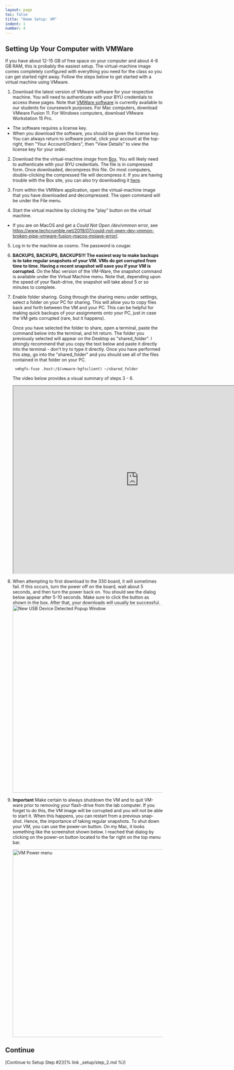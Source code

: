 ```yaml
---
layout: page
toc: false
title: "Home Setup: VM"
indent: 1
number: 4
---
```





## Setting Up Your Computer with VMWare
If you have about 12-15 GB of free space on your computer and about 4-8 GB RAM, this is probably the easiest setup. The virtual-machine image comes completely configured with everything you need for the class so you can get started right away. Follow the steps below to get started with a virtual machine using VMware.

1. Download the latest version of VMware software for your respective machine. You will need to authenticate with your BYU credentials to access these pages. Note that [VMWare software](https://vmware.et.byu.edu) is currently available to our students for coursework purposes. For Mac computers, download VMware Fusion 11. For Windows computers, download VMware Workstation 15 Pro.
  * The software requires a license key.  
  * When you download the software, you should be given the license key.  You can always return to software portal, click your account at the top-right, then "Your Account/Orders", then "View Details" to view the license key for your order.


2. Download the the virtual-machine *image* from 
[Box](https://byu.box.com/s/9j8e9sebi7ctrai66o33j94s8pofczjy).
You will likely need to authenticate with your BYU credentials. The file is in compressed form. Once downloaded, decompress this file. On most computers, double-clicking the compressed file will decompress it. If you are having trouble with the Box site, you can also try downloading it 
[here](https://drive.google.com/file/d/12TpDPxKvO6OrB4WysSi_5Z3Sh4Gpd7xi/view?usp=sharing).

3. From within the VMWare application, open the virtual-machine image that you have downloaded and decompressed. The open command will be under the File menu.

4. Start the virtual machine by clicking the "play" button on the virtual machine.
  * If you are on MacOS and get a *Could Not Open /dev/vmmon* error, see <https://www.techcrumble.net/2019/07/could-not-open-dev-vmmon-broken-pipe-vmware-fusion-macos-mojave-error/>.

5. Log in to the machine as cosmo. The password is cougar.

6. **BACKUPS, BACKUPS, BACKUPS!!! The easiest way to make backups is to take regular snapshots of your VM. VMs do get corrupted from time to time. Having a recent snapshot will save you if your VM is corrupted.** On the Mac version of the VM-Ware, the snapshot command is available under the Virtual Machine menu. Note that, depending upon the speed of your flash-drive, the snapshot will take about 5 or so minutes to complete.

7. Enable folder sharing. Going through the sharing menu under settings, select a folder on your PC for sharing. This will allow you to copy files back and forth between the VM and your PC. This can be helpful for making quick backups of your assignments onto your PC, just in case the VM gets corrupted (rare, but it happens).

    Once you have selected the folder to share, open a terminal, paste the command below into the terminal, and hit return. The folder you previously selected will appear on the Desktop as "shared_folder". I strongly recommend that you copy the text below and paste it directly into the terminal - don't try to type it directly. Once you have performed this step, go into the "shared_folder" and you should see all of the files contained in that folder on your PC.

        vmhgfs-fuse .host:/$(vmware-hgfsclient) ~/shared_folder

    The video below provides a visual summary of steps 3 - 6.
    <iframe width="800" height="600" allow="fullscreen" src="https://www.youtube.com/embed/xIMztTEp7Lw"> </iframe>

8. When attempting to first download to the 330 board, it will sometimes fail. If this occurs, turn the power off on the board, wait about 5 seconds, and then turn the power back on. You should see the dialog below appear after 5-10 seconds. Make sure to click the button as shown in the box. After that, your downloads will usually be successful.
    <img src="{% link media/setup/vm_board_connect.jpg %}" width="600" alt="New USB Device Detected Popup Window">

9. **Important** Make certain to always shutdown the VM and to quit VM-ware prior to removing your flash-drive from the lab computer. If you forget to do this, the VM image will be corrupted and you will not be able to start it. When this happens, you can restart from a previous snap-shot. Hence, the importance of taking regular snapshots. To shut down your VM, you can use the power-on button. On my Mac, it looks something like the screenshot shown below. I reached that dialog by clicking on the power-on button located to the far right on the top menu bar.
    
    <img src="{% link media/setup/vmshutdown.png %}" width="600" alt="VM Power menu">


## Continue
[Continue to Setup Step #2]({% link _setup/step_2.md %})
